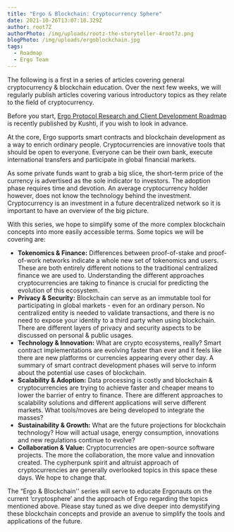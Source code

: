 ```yaml
---
title: "Ergo & Blockchain: Cryptocurrency Sphere"
date: 2021-10-26T13:07:18.329Z
author: root7Z
authorPhoto: /img/uploads/rootz-the-storyteller-4root7z.png
blogPhoto: /img/uploads/ergoblockchain.jpg
tags:
  - Roadmap
  - Ergo Team
---
```

<!--StartFragment-->

The following is a first in a series of articles covering general cryptocurrency & blockchain education. Over the next few weeks, we will regularly publish articles covering various introductory topics as they relate to the field of cryptocurrency.

Before you start, [Ergo Protocol Research and Client Development Roadmap](https://www.reddit.com/r/ergonauts/comments/qfjhw4/ergo_protocol_research_and_client_development/) is recently published by Kushti, if you wish to look in advance.

At the core, Ergo supports smart contracts and blockchain development as a way to enrich ordinary people. Cryptocurrencies are innovative tools that should be open to everyone. Everyone can be their own bank, execute international transfers and participate in global financial markets. 

As some private funds want to grab a big slice, the short-term price of the currency is advertised as the sole indicator to investors. The adoption phase requires time and devotion. An average cryptocurrency holder however, does not know the technology behind the investment. Cryptocurrency is an investment in a future decentralized network so it is important to have an overview of the big picture.

With this series, we hope to simplify some of the more complex blockchain concepts into more easily accessible terms. Some topics we will be covering are:

* **Tokenomics & Finance:** Differences between proof-of-stake and proof-of-work networks indicate a whole new set of tokenomics and users. These are both entirely different notions to the traditional centralized finance we are used to. Understanding the different approaches cryptocurrencies are taking to finance is crucial for predicting the evolution of this ecosystem.
* **Privacy & Security:** Blockchain can serve as an immutable tool for participating in global markets - even for an ordinary person. No centralized entity is needed to validate transactions, and there is no need to expose your identity to a third party when using blockchain. There are different layers of privacy and security aspects to be discussed on personal & public usages.
* **Technology & Innovation:** What are crypto ecosystems, really? Smart contract implementations are evolving faster than ever and it feels like there are new platforms or currencies appearing every other day. A summary of smart contract development phases will serve to inform about the potential use cases of blockchain.
* **Scalability & Adoption:** Data processing is costly and blockchain & cryptocurrencies are trying to achieve faster and cheaper means to lower the barrier of entry to finance. There are different approaches to scalability solutions and different applications will serve different markets. What tools/moves are being developed to integrate the masses?
* **Sustainability & Growth:** What are the future projections for blockchain technology? How will actual usage, energy consumption, innovations and new regulations continue to evolve? 
* **Collaboration & Value:** Cryptocurrencies are open-source software projects. The more the collaboration, the more value and innovation created. The cypherpunk spirit and altruist approach of cryptocurrencies are generally overlooked topics in this space these days. We hope to change that. 

The “Ergo & Blockchain'' series will serve to educate Ergonauts on the current ‘cryptosphere’ and the approach of Ergo regarding the topics mentioned above. Please stay tuned as we dive deeper into demystifying these blockchain concepts and provide an avenue to simplify the tools and applications of the future. 

<!--EndFragment-->